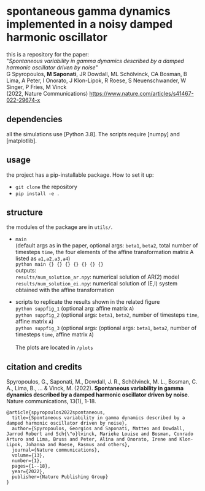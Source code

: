 # spontaneous gamma dynamics implemented in a noisy damped harmonic oscillator

this is a repository for the paper:
<br/> "*Spontaneous variability in gamma dynamics described by a damped harmonic oscillator driven by noise*"<br/>
G Spyropoulos, **M Saponati**, JR Dowdall, ML Schölvinck, CA Bosman, B Lima, A Peter, I Onorato, J Klon-Lipok, R Roese, S Neuenschwander, W Singer, P Fries, M Vinck <br/>
(2022, Nature Communications)
https://www.nature.com/articles/s41467-022-29674-x

## dependencies
all the simulations use [Python 3.8]. The scripts require [numpy] and [matplotlib].

## usage
the project has a pip-installable package. How to set it up:

- `git clone` the repository 
- `pip install -e . `

## structure  

the modules of the package are in `utils/`.

* `main` <br/>
(default args as in the paper, optional args: `beta1`, `beta2`, total number of timesteps `time`, the four elements of the affine transformation matrix A listed as `a1,a2,a3,a4`)<br/>
`python main {} {} {} {} {} {} {}` <br/>
outputs: <br/>
`results/num_solution_ar.npy`: numerical solution of AR(2) model <br/>
`results/num_solution_ei.npy`: numerical solution of (E,I) system obtained with the affine transformation

* scripts to replicate the results shown in the related figure<br/>
`python suppfig_1` (optional arg: affine matrix `A`) <br/>
`python suppfig_2` (optional args: `beta1`, `beta2`, number of timesteps `time`, affine matrix `A`) <br/>
`python suppfig_3` (optional args: (optional args: `beta1`, `beta2`, number of timesteps `time`, affine matrix `A`) <br/><br/>
The plots are located in `/plots`


 ## citation and credits
Spyropoulos, G., Saponati, M., Dowdall, J. R., Schölvinck, M. L., Bosman, C. A., Lima, B., ... & Vinck, M. (2022). 
**Spontaneous variability in gamma dynamics described by a damped harmonic oscillator driven by noise**. Nature communications, 13(1), 1-18.<br/>
```
@article{spyropoulos2022spontaneous,
  title={Spontaneous variability in gamma dynamics described by a damped harmonic oscillator driven by noise},
  author={Spyropoulos, Georgios and Saponati, Matteo and Dowdall, Jarrod Robert and Sch{\"o}lvinck, Marieke Louise and Bosman, Conrado Arturo and Lima, Bruss and Peter, Alina and Onorato, Irene and Klon-Lipok, Johanna and Roese, Rasmus and others},
  journal={Nature communications},
  volume={13},
  number={1},
  pages={1--18},
  year={2022},
  publisher={Nature Publishing Group}
}
```


